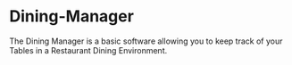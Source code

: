 # Dining-Manager
The Dining Manager is a basic software allowing you to keep track of your Tables in a Restaurant Dining Environment. 
